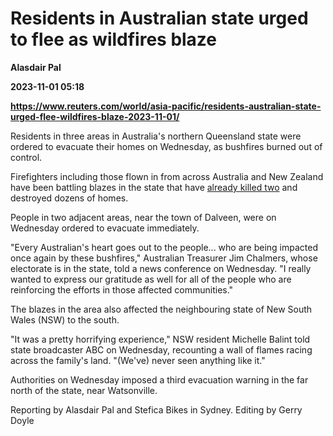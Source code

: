 # Residents in Australian state urged to flee as wildfires blaze
**Alasdair Pal**

**2023-11-01 05:18**

**https://www.reuters.com/world/asia-pacific/residents-australian-state-urged-flee-wildfires-blaze-2023-11-01/**

Residents in three areas in Australia's northern Queensland state were ordered to evacuate their homes on Wednesday, as bushfires burned out of control.

Firefighters including those flown in from across Australia and New Zealand have been battling blazes in the state that have [already killed two](https://www.reuters.com/business/environment/two-dead-dozens-homes-destroyed-bushfires-rage-across-eastern-australia-2023-10-31/) and destroyed dozens of homes.

People in two adjacent areas, near the town of Dalveen, were on Wednesday ordered to evacuate immediately.

"Every Australian's heart goes out to the people... who are being impacted once again by these bushfires," Australian Treasurer Jim Chalmers, whose electorate is in the state, told a news conference on Wednesday. "I really wanted to express our gratitude as well for all of the people who are reinforcing the efforts in those affected communities."

The blazes in the area also affected the neighbouring state of New South Wales (NSW) to the south.

"It was a pretty horrifying experience," NSW resident Michelle Balint told state broadcaster ABC on Wednesday, recounting a wall of flames racing across the family's land. "(We've) never seen anything like it."

Authorities on Wednesday imposed a third evacuation warning in the far north of the state, near Watsonville.

Reporting by Alasdair Pal and Stefica Bikes in Sydney. Editing by Gerry Doyle